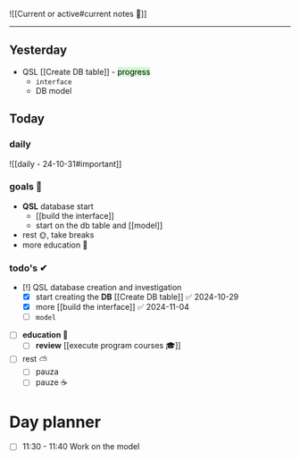 
![[Current or active#current notes 📓]]

---
## Yesterday
- QSL [[Create DB table]] - <mark style="background: #BBFABBA6;">progress</mark>
	- `interface`
	- DB model

## Today

### daily

![[daily - 24-10-31#important]]

### goals 🏴
- **QSL** database start
	- [[build the interface]]
	- start on the db table and [[model]]
- rest 🌞, take breaks
- more education 🎒

### todo's ✔
- [!] QSL database creation and investigation
	- [x] start creating the **DB** [[Create DB table]] ✅ 2024-10-29
	- [x] more [[build the interface]] ✅ 2024-11-04
	- [ ] `model`
- [ ] **education 🎒**
	- [ ] **review** [[execute program courses 🎓]]
- [ ] rest ⛅
	- [ ] pauza
	- [ ] pauze ☕

# Day planner

- [ ] 11:30 - 11:40 Work on the model
